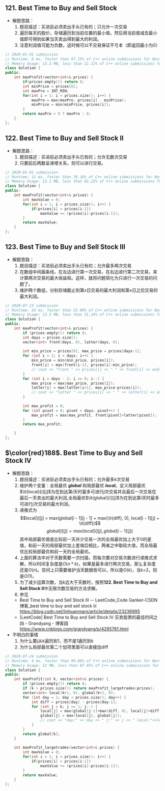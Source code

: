 ## 121. Best Time to Buy and Sell Stock ##
+ 解题思路：
    1. 题目描述：买进前必须卖出手头已有的；只允许一次交易
    2. 遍历每天的股价，存储遍历到当前位置的最小值，然后用当前值减去最小值即可得到如果当天卖出得到最大的利润。
    3. 注意利润值可能为负数，这时候可以不交易保证不亏本（即返回最小为0）

```C++
// 2020-01-01 submission
// Runtime: 8 ms, faster than 97.15% of C++ online submissions for Best Time to Buy and Sell Stock.
// Memory Usage: 13.3 MB, less than 11.11% of C++ online submissions for Best Time to Buy and Sell Stock.
class Solution {
public:
    int maxProfit(vector<int>& prices) {
        if(prices.empty()) return 0;
        int minPrice = prices[0];
        int maxPro = INT_MIN;
        for(int i = 1; i < prices.size(); i++) {
            maxPro = max(maxPro, prices[i] - minPrice);
            minPrice = min(minPrice, prices[i]);
        }
        return maxPro > 0 ? maxPro : 0;
    }
};
```

## 122. Best Time to Buy and Sell Stock II ##
+ 解题思路：
    1. 题目描述：买进前必须卖出手头已有的；允许无数次交易
    2. 只要前后两数呈递增关系，则可以进行交易。

```C++
// 2020-01-01 submission
// Runtime: 12 ms, faster than 76.16% of C++ online submissions for Best Time to Buy and Sell Stock II.
// Memory Usage: 13.1 MB, less than 63.22% of C++ online submissions for Best Time to Buy and Sell Stock II.
class Solution {
public:
    int maxProfit(vector<int>& prices) {
        int maxValue = 0;
        for(int i = 1; i < prices.size(); i++) {
            if(prices[i] > prices[i-1])
                maxValue += (prices[i]-prices[i-1]);
        }
        return maxValue;
    }
};
```

## 123. Best Time to Buy and Sell Stock III ##
+ 解题思路：
    1. 题目描述：买进前必须卖出手头已有的；允许最多两次交易
    2. 在数组中间画条线，在左边进行第一次交易，在右边进行第二次交易，来计算两次交易的最大收益和。这样，就将问题简化为只进行一次交易的问题了。
    3. 维护两个数组，分别存储截止到第$x$日交易的最大利润和第$x$日之后交易的最大利润。

```C++
// 2020-07-23 submission
// Runtime: 24 ms, faster than 23.09% of C++ online submissions for Best Time to Buy and Sell Stock III.
// Memory Usage: 13.5 MB, less than 31.24% of C++ online submissions for Best Time to Buy and Sell Stock III.
class Solution {
public:
    int maxProfit(vector<int>& prices) {
        if (prices.empty()) return 0;
        int days = prices.size();
        vector<int> front(days, 0), latter(days, 0);
        
        int min_price = prices[0], max_price = prices[days-1];
        for (int i = 1; i < days; i++) {
            min_price = min(min_price, prices[i]);
            front[i] = max(front[i-1], prices[i]-min_price);
            // cout << "front " << prices[i] << " " << front[i] << endl;
        }
        for (int i = days - 2; i >= 0; i--) {
            max_price = max(max_price, prices[i]);
            latter[i] = max(latter[i+1], max_price-prices[i]);
            // cout << "latter " << prices[i] << " " << latter[i] << endl;
        }
        
        int max_profit = 0;
        for (int pivot = 0; pivot < days; pivot++) {
            max_profit = max(max_profit, front[pivot]+latter[pivot]);
        }
        return max_profit;

    }
};
```

## $\color{red}188$. Best Time to Buy and Sell Stock IV ##

+ 解题思路：
    1. 题目描述：买进前必须卖出手头已有的；允许最多$k$次交易
    2. 维护两个变量：全局最优 ***global*** 和局部最优 ***local***。定义局部最优$\it{local}[i][j]$为在到达第$i$天时最多可进行$j$次交易并且最后一次交易在最后一天卖出的最大利润,全局最优$\it{global}[i][j]$为在到达第$i$天时最多可进行$j$次交易的最大利润。
    3. 递推式为 
     $$local[i][j] = max(global[i - 1][j - 1] + max(\it{diff}, 0), local[i - 1][j] + \it{diff})$$ $$global[i][j] = max(local[i][j], global[i - 1][j])$$ 其中局部最优值是比较前一天并少交易一次的全局最优加上大于0的差值，和前一天的局部最优加上差值后相比，两者之中取较大值，而全局最优比较局部最优和前一天的全局最优。
    4. 上面的算法中对于天数需要一次扫描，而每次要对交易次数进行递推式求解，所以时间复杂度是$O(n*k)$，如果是最多进行两次交易，那么复杂度还是$O(n)$。空间上只需要维护当天数据皆可以，所以是$O(k)$，当k=2，则是$O(1)$。
    5. 为了减少运算次数，当$k$远大于天数时，按照**122. Best Time to Buy and Sell Stock II**中无限次数交易的方法求解。
    6. 参见
    + Best Time to Buy and Sell Stock III -- LeetCode_Code Ganker-CSDN博客_best time to buy and sell stock iii https://blog.csdn.net/linhuanmars/article/details/23236995
    + [LeetCode] Best Time to Buy and Sell Stock IV 买卖股票的最佳时间之四 - Grandyang - 博客园 https://www.cnblogs.com/grandyang/p/4295761.html
+ 不明白的事情
    1. 为什么要j从k遍历到1，而不是1遍历到k
    2. 为什么局部最优第二个加项里面可以直接加diff

```C++
// 2020-07-24 submission
// Runtime: 4 ms, faster than 99.86% of C++ online submissions for Best Time to Buy and Sell Stock IV.
// Memory Usage: 12 MB, less than 87.45% of C++ online submissions for Best Time to Buy and Sell Stock IV.
class Solution {
public:
    int maxProfit(int k, vector<int>& prices) {
        if (prices.empty()) return 0;
        if (k > prices.size()) return maxProfit_largetrades(prices);
        vector<int> local(k+1, 0), global(k+1, 0);
        for (int day = 1; day < prices.size(); day++) {
            int diff = prices[day] - prices[day-1];
            for (int j = k; j >= 1; j--) {
                local[j] = max(global[j-1]+max(diff, 0), local[j]+diff);
                global[j] = max(local[j], global[j]);
                // cout << "day:" << day << " j:" << j << " local:"<<local[j] << " global:" << global[j] << endl;
            }
        }
        return global[k];
    }
    
    int maxProfit_largetrades(vector<int>& prices) {
        int maxValue = 0;
        for(int i = 1; i < prices.size(); i++) {
            if(prices[i] > prices[i-1])
                maxValue += (prices[i]-prices[i-1]);
        }
        return maxValue;
    }
};
```